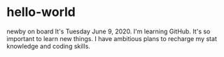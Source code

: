 # hello-world
newby on board
It's Tuesday June 9, 2020. I'm learning GitHub. It's so important to learn new things. I have ambitious plans to recharge my stat knowledge and coding skills. 
